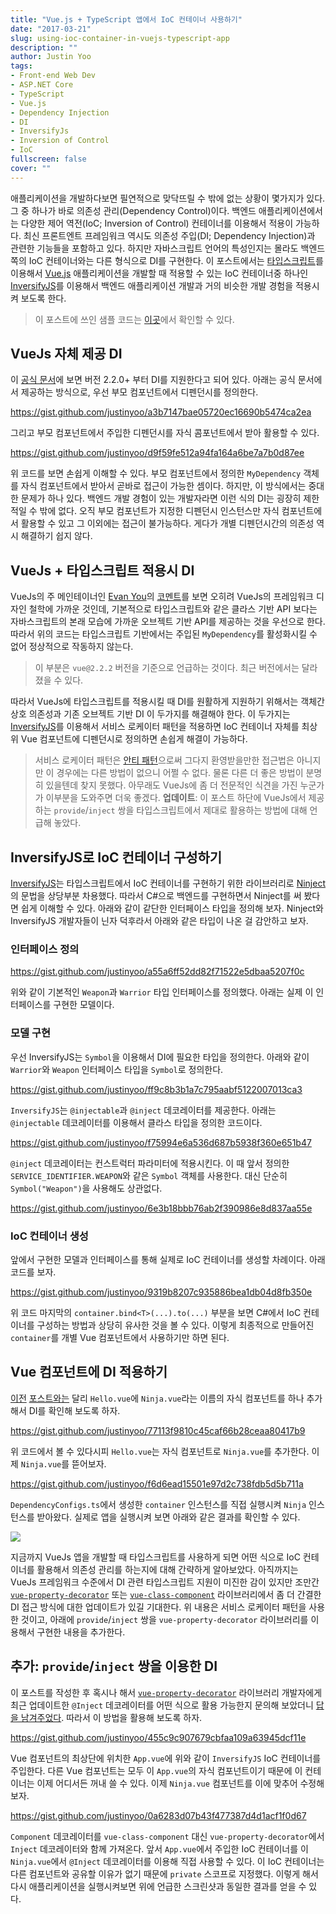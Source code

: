 ```yaml
---
title: "Vue.js + TypeScript 앱에서 IoC 컨테이너 사용하기"
date: "2017-03-21"
slug: using-ioc-container-in-vuejs-typescript-app
description: ""
author: Justin Yoo
tags:
- Front-end Web Dev
- ASP.NET Core
- TypeScript
- Vue.js
- Dependency Injection
- DI
- InversifyJs
- Inversion of Control
- IoC
fullscreen: false
cover: ""
---
```


애플리케이션을 개발하다보면 필연적으로 맞닥뜨릴 수 밖에 없는 상황이 몇가지가 있다. 그 중 하나가 바로 의존성 관리(Dependency Control)이다. 백엔드 애플리케이션에서는 다양한 제어 역전(IoC; Inversion of Control) 컨테이너를 이용해서 적용이 가능하다. 최신 프론트엔트 프레임워크 역시도 의존성 주입(DI; Dependency Injection)과 관련한 기능들을 포함하고 있다. 하지만 자바스크립트 언어의 특성인지는 몰라도 백엔드쪽의 IoC 컨테이너와는 다른 형식으로 DI를 구현한다. 이 포스트에서는 [타입스크립트](http://www.typescriptlang.org/)를 이용해서 [Vue.js](https://vuejs.org/) 애플리케이션을 개발할 때 적용할 수 있는 IoC 컨테이너중 하나인 [InversifyJS](http://inversify.io/)를 이용해서 백엔드 애플리케이션 개발과 거의 비슷한 개발 경험을 적용시켜 보도록 한다.

> 이 포스트에 쓰인 샘플 코드는 [이곳](https://github.com/devkimchi/Vue.js-with-ASP.NET-Core-Sample)에서 확인할 수 있다.

## VueJs 자체 제공 DI

이 [공식 문서](https://vuejs.org/v2/api/#provide-inject)에 보면 버전 2.2.0+ 부터 DI를 지원한다고 되어 있다. 아래는 공식 문서에서 제공하는 방식으로, 우선 부모 컴포넌트에서 디펜던시를 정의한다.

https://gist.github.com/justinyoo/a3b7147bae05720ec16690b5474ca2ea

그리고 부모 컴포넌트에서 주입한 디펜던시를 자식 콤포넌트에서 받아 활용할 수 있다.

https://gist.github.com/justinyoo/d9f59fe512a94fa164a6be7a7b0d87ee

위 코드를 보면 손쉽게 이해할 수 있다. 부모 컴포넌트에서 정의한 `MyDependency` 객체를 자식 컴포넌트에서 받아서 곧바로 접근이 가능한 셈이다. 하지만, 이 방식에서는 중대한 문제가 하나 있다. 백엔드 개발 경험이 있는 개발자라면 이런 식의 DI는 굉장히 제한적일 수 밖에 없다. 오직 부모 컴포넌트가 지정한 디펜던시 인스턴스만 자식 컴포넌트에서 활용할 수 있고 그 이외에는 접근이 불가능하다. 게다가 개별 디펜던시간의 의존성 역시 해결하기 쉽지 않다.

## VueJs + 타입스크립트 적용시 DI

VueJs의 주 메인테이너인 [Evan You](https://twitter.com/youyuxi)의 [코멘트](https://github.com/vuejs/vue/issues/2371#issuecomment-284052430)를 보면 오히려 VueJs의 프레임워크 디자인 철학에 가까운 것인데, 기본적으로 타입스크립트와 같은 클라스 기반 API 보다는 자바스크립트의 본래 모습에 가까운 오브젝트 기반 API를 제공하는 것을 우선으로 한다. 따라서 위의 코드는 타입스크립트 기반에서는 주입된 `MyDependency`를 활성화시킬 수 없어 정상적으로 작동하지 않는다.

> 이 부분은 `vue@2.2.2` 버전을 기준으로 언급하는 것이다. 최근 버전에서는 달라졌을 수 있다.

따라서 VueJs에 타입스크립트를 적용시킬 때 DI를 원활하게 지원하기 위해서는 객체간 상호 의존성과 기존 오브젝트 기반 DI 이 두가지를 해결해야 한다. 이 두가지는 [InversifyJS](http://inversify.io/)를 이용해서 서비스 로케이터 패턴을 적용하면 IoC 컨테이너 자체를 최상위 Vue 컴포넌트에 디펜던시로 정의하면 손쉽게 해결이 가능하다.

> 서비스 로케이터 패턴은 [안티 패턴](http://blog.ploeh.dk/2010/02/03/ServiceLocatorisanAnti-Pattern/)으로써 그다지 환영받을만한 접근법은 아니지만 이 경우에는 다른 방법이 없으니 어쩔 수 없다. 물론 다른 더 좋은 방법이 분명히 있을텐데 찾지 못했다. 아무래도 VueJs에 좀 더 전문적인 식견을 가진 누군가가 이부분을 도와주면 더욱 좋겠다. **업데이트**: 이 포스트 하단에 VueJs에서 제공하는 `provide`/`inject` 쌍을 타입스크립트에서 제대로 활용하는 방법에 대해 언급해 놓았다.

## InversifyJS로 IoC 컨테이너 구성하기

[InversifyJS](http://inversify.io/)는 타입스크립트에서 IoC 컨테이너를 구현하기 위한 라이브러리로 [Ninject](http://www.ninject.org/)의 문법을 상당부분 차용했다. 따라서 C#으로 백엔드를 구현하면서 Ninject를 써 봤다면 쉽게 이해할 수 있다. 아래와 같이 같단한 인터페이스 타입을 정의해 보자. Ninject와 InversifyJS 개발자들이 닌자 덕후라서 아래와 같은 타입이 나온 걸 감안하고 보자.

### 인터페이스 정의

https://gist.github.com/justinyoo/a55a6ff52dd82f71522e5dbaa5207f0c

위와 같이 기본적인 `Weapon`과 `Warrior` 타입 인터페이스를 정의했다. 아래는 실제 이 인터페이스를 구현한 모델이다.

### 모델 구현

우선 InversifyJS는 `Symbol`을 이용해서 DI에 필요한 타입을 정의한다. 아래와 같이 `Warrior`와 `Weapon` 인터페이스 타입을 `Symbol`로 정의한다.

https://gist.github.com/justinyoo/ff9c8b3b1a7c795aabf5122007013ca3

`InversifyJS`는 `@injectable`과 `@inject` 데코레이터를 제공한다. 아래는 `@injectable` 데코레이터를 이용해서 클라스 타입을 정의한 코드이다.

https://gist.github.com/justinyoo/f75994e6a536d687b5938f360e651b47

`@inject` 데코레이터는 컨스트럭터 파라미터에 적용시킨다. 이 때 앞서 정의한 `SERVICE_IDENTIFIER.WEAPON`와 같은 `Symbol` 객체를 사용한다. 대신 단순히 `Symbol("Weapon")`을 사용해도 상관없다.

https://gist.github.com/justinyoo/6e3b18bbb76ab2f390986e8d837aa55e

### IoC 컨테이너 생성

앞에서 구현한 모델과 인터페이스를 통해 실제로 IoC 컨테이너를 생성할 차례이다. 아래 코드를 보자.

https://gist.github.com/justinyoo/9319b8207c935886bea1db04d8fb350e

위 코드 마지막의 `container.bind<T>(...).to(...)` 부분을 보면 C#에서 IoC 컨테이너를 구성하는 방법과 상당히 유사한 것을 볼 수 있다. 이렇게 최종적으로 만들어진 `container`를 개별 Vue 컴포넌트에서 사용하기만 하면 된다.

## Vue 컴포넌트에 DI 적용하기

[이전](http://blog.aliencube.org/ko/2017/03/03/accessing-to-camera-on-mobile-devices-from-vuejs-typescript-aspnetcore-apps/) [포스트와는](http://blog.aliencube.org/ko/2017/03/16/accessing-to-geolocation-on-mobile-devices-from-vuejs-typescript-aspnetcore-app/) 달리 `Hello.vue`에 `Ninja.vue`라는 이름의 자식 컴포넌트를 하나 추가해서 DI를 확인해 보도록 하자.

https://gist.github.com/justinyoo/77113f9810c45caf66b28ceaa80417b9

위 코드에서 볼 수 있다시피 `Hello.vue`는 자식 컴포넌트로 `Ninja.vue`를 추가한다. 이제 `Ninja.vue`를 뜯어보자.

https://gist.github.com/justinyoo/f6d6ead15501e97d2c738fdb5d5b711a

`DependencyConfigs.ts`에서 생성한 `container` 인스턴스를 직접 실행시켜 `Ninja` 인스턴스를 받아왔다. 실제로 앱을 실행시켜 보면 아래와 같은 결과를 확인할 수 있다.

![](https://sa0blogs.blob.core.windows.net/aliencube/2017/03/using-ioc-container-in-vuejs-typescript-aspnetcore-app-01.png)

지금까지 VueJs 앱을 개발할 때 타입스크립트를 사용하게 되면 어떤 식으로 IoC 컨테이너를 활용해서 의존성 관리를 하는지에 대해 간략하게 알아보았다. 아직까지는 VueJs 프레임워크 수준에서 DI 관련 타입스크립트 지원이 미진한 감이 있지만 조만간 [`vue-property-decorator`](https://www.npmjs.com/package/vue-property-decorator) 또는 [`vue-class-component`](https://www.npmjs.com/package/vue-class-component) 라이브러리에서 좀 더 간결한 DI 접근 방식에 대한 업데이트가 있길 기대한다. 위 내용은 서비스 로케이터 패턴을 사용한 것이고, 아래에 `provide`/`inject` 쌍을 `vue-property-decorator` 라이브러리를 이용해서 구현한 내용을 추가한다.

## 추가: `provide`/`inject` 쌍을 이용한 DI

이 포스트를 작성한 후 혹시나 해서 [`vue-property-decorator`](https://www.npmjs.com/package/vue-property-decorator) 라이브러리 개발자에게 최근 업데이트한 `@Inject` 데코레이터를 어떤 식으로 활용 가능한지 문의해 보았더니 [답을 남겨주었다](https://github.com/kaorun343/vue-property-decorator/issues/12). 따라서 이 방법을 활용해 보도록 하자.

https://gist.github.com/justinyoo/455c9c907679cbfaa109a63945dcf11e

Vue 컴포넌트의 최상단에 위치한 `App.vue`에 위와 같이 `InversifyJS` IoC 컨테이너를 주입한다. 다른 Vue 컴포넌트는 모두 이 `App.vue`의 자식 컴포넌트이기 때문에 이 컨테이너는 이제 어디서든 꺼내 쓸 수 있다. 이제 `Ninja.vue` 컴포넌트를 이에 맞추어 수정해 보자.

https://gist.github.com/justinyoo/0a6283d07b43f477387d4d1acf1f0d67

`Component` 데코레이터를 `vue-class-component` 대신 `vue-property-decorator`에서 `Inject` 데코레이터와 함께 가져온다. 앞서 `App.vue`에서 주입한 IoC 컨테이너를 이 `Ninja.vue`에서 `@Inject` 데코레이터를 이용해 직접 사용할 수 있다. 이 IoC 컨테이너는 다른 컴포넌트와 공유할 이유가 없기 때문에 `private` 스코프로 지정했다. 이렇게 해서 다시 애플리케이션을 실행시켜보면 위에 언급한 스크린샷과 동일한 결과를 얻을 수 있다.
